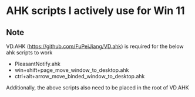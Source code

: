# AHK scripts I actively use for Win 11

## Note

VD.AHK (<https://github.com/FuPeiJiang/VD.ahk>) is required for the below ahk scripts to work

- PleasantNotify.ahk
- win+shift+page_move_window_to_desktop.ahk
- ctrl+alt+arrow_move_binded_window_to_desktop.ahk

Additionally, the above scripts also need to be placed in the root of VD.AHK
